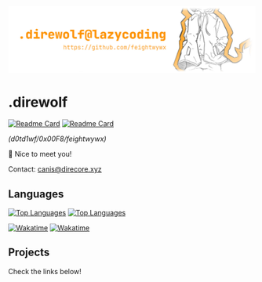 [![head](https://github.com/feightwywx/feightwywx/blob/1b836fbf49685a51e49a44aca2f91412a7ad43cc/91006224_p0_gh.jpg)](https://github.com/feightwywx/)

# .direwolf

[![Readme Card](https://github-readme-stats.vercel.app/api?username=feightwywx&show_icons=true&title_color=ff9b19&icon_color=ff9b19&theme=light&rank_icon=github)](https://github.com/anuraghazra/github-readme-stats#gh-light-mode-only)
[![Readme Card](https://github-readme-stats.vercel.app/api?username=feightwywx&show_icons=true&title_color=ff9b19&icon_color=ff9b19&border_color=453227&theme=dark&rank_icon=github)](https://github.com/anuraghazra/github-readme-stats#gh-dark-mode-only)

*(d0td1wf/0x00F8/feightwywx)*

🐺 Nice to meet you!

Contact: [canis@direcore.xyz](mailto:canis@direcore.xyz)

## Languages

[![Top Languages](https://github-readme-stats.vercel.app/api/top-langs/?username=feightwywx&exclude_repo=aspnet-exp&hide=visual%20basic&layout=compact&title_color=241e1b&theme=light)](https://github.com/anuraghazra/github-readme-stats#gh-light-mode-only)
[![Top Languages](https://github-readme-stats.vercel.app/api/top-langs/?username=feightwywx&exclude_repo=aspnet-exp&hide=visual%20basic&layout=compact&title_color=ff9b19&border_color=453227&theme=dark)](https://github.com/anuraghazra/github-readme-stats#gh-dark-mode-only)

[![Wakatime](https://github-readme-stats.vercel.app/api/wakatime?username=feightwywx&layout=compact&title_color=241e1b&theme=light)](https://wakatime.com/@feightwywx#gh-light-mode-only)
[![Wakatime](https://github-readme-stats.vercel.app/api/wakatime?username=feightwywx&layout=compact&title_color=ff9b19&border_color=453227&theme=dark)](https://wakatime.com/@feightwywx#gh-dark-mode-only)

## Projects

Check the links below!
